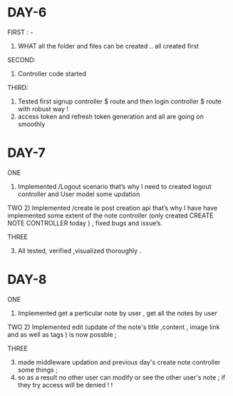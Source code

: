 # DAY-6


FIRST :   -
1) WHAT all the folder and files can be created .. all created first 
	
SECOND:
1) Controller code started

THIRD:
1) Tested   first  signup controller $ route  and then login controller $ route with robust way !
2) access token and refresh token generation and  all are going on smoothly


# DAY-7

ONE 
1) Implemented /Logout scenario that’s why I need to created logout controller  and User model some updation 

TWO 
2)	Implemented /create ie post creation api  that’s why I have have implemented some extent of the note controller (only created CREATE NOTE CONTROLLER today ) , fixed bugs and issue’s.

THREE

3) All  tested, verified ,visualized  thoroughly .


# DAY-8

ONE 
1) Implemented  get a perticular note by user , get  all the notes  by user 

TWO 
2)	Implemented  edit (update of  the note's title ,content , image link and as well as tags ) is  now possble ;

THREE

3) made  middleware updation and previous day's  create note controller some things ;
4) so as a result no other user can modify or see  the other user's note ; if they try access will be denied ! !




